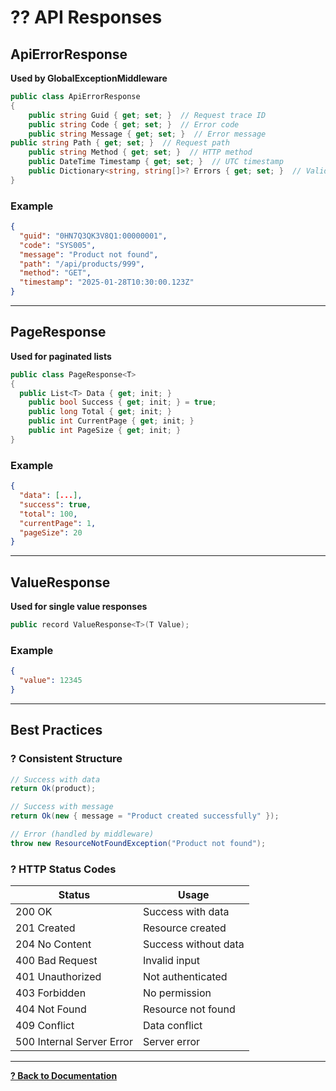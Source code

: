# ?? API Responses

## ApiErrorResponse

**Used by GlobalExceptionMiddleware**

```csharp
public class ApiErrorResponse
{
    public string Guid { get; set; }  // Request trace ID
    public string Code { get; set; }  // Error code
    public string Message { get; set; }  // Error message
public string Path { get; set; }  // Request path
    public string Method { get; set; }  // HTTP method
    public DateTime Timestamp { get; set; }  // UTC timestamp
    public Dictionary<string, string[]>? Errors { get; set; }  // Validation errors
}
```

### Example

```json
{
  "guid": "0HN7Q3QK3V8Q1:00000001",
  "code": "SYS005",
  "message": "Product not found",
  "path": "/api/products/999",
  "method": "GET",
  "timestamp": "2025-01-28T10:30:00.123Z"
}
```

---

## PageResponse<T>

**Used for paginated lists**

```csharp
public class PageResponse<T>
{
  public List<T> Data { get; init; }
    public bool Success { get; init; } = true;
    public long Total { get; init; }
    public int CurrentPage { get; init; }
    public int PageSize { get; init; }
}
```

### Example

```json
{
  "data": [...],
  "success": true,
  "total": 100,
  "currentPage": 1,
  "pageSize": 20
}
```

---

## ValueResponse<T>

**Used for single value responses**

```csharp
public record ValueResponse<T>(T Value);
```

### Example

```json
{
  "value": 12345
}
```

---

## Best Practices

### ? Consistent Structure

```csharp
// Success with data
return Ok(product);

// Success with message
return Ok(new { message = "Product created successfully" });

// Error (handled by middleware)
throw new ResourceNotFoundException("Product not found");
```

### ? HTTP Status Codes

| Status | Usage |
|--------|-------|
| 200 OK | Success with data |
| 201 Created | Resource created |
| 204 No Content | Success without data |
| 400 Bad Request | Invalid input |
| 401 Unauthorized | Not authenticated |
| 403 Forbidden | No permission |
| 404 Not Found | Resource not found |
| 409 Conflict | Data conflict |
| 500 Internal Server Error | Server error |

---

**[? Back to Documentation](../README.md)**
